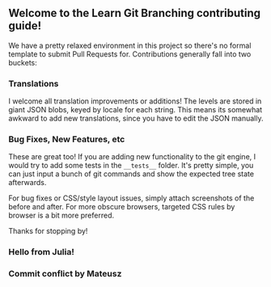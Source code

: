 ## Welcome to the Learn Git Branching contributing guide!

We have a pretty relaxed environment in this project so there's no formal template to submit Pull Requests for. Contributions generally fall into two buckets:

### Translations

I welcome all translation improvements or additions! The levels are stored in giant JSON blobs, keyed by locale for each string. This means its somewhat awkward to add new translations, since you have to edit the JSON manually.

### Bug Fixes, New Features, etc

These are great too! If you are adding new functionality to the git engine, I would try to add some tests in the `__tests__` folder. It's pretty simple, you can just input a bunch of git commands and show the expected tree state afterwards.

For bug fixes or CSS/style layout issues, simply attach screenshots of the before and after. For more obscure browsers, targeted CSS rules by browser is a bit more preferred.

Thanks for stopping by!


### Hello from Julia!
### Commit conflict by Mateusz
